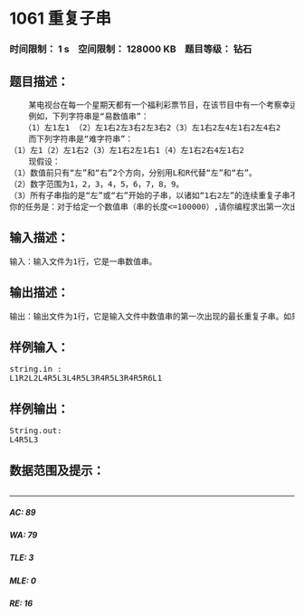 # 1061 重复子串   
### 时间限制： 1 s&nbsp;&nbsp;&nbsp;&nbsp;空间限制： 128000 KB&nbsp;&nbsp;&nbsp;&nbsp;题目等级： 钻石  
## 题目描述：  

<pre>
    某电视台在每一个星期天都有一个福利彩票节目，在该节目中有一个考察幸运观众记忆力的节目。节目的安排是这样的：首先由节目主持人说出一串诸如“左1右2左2左3右4左1”的数值串，然后由幸运观众重复该数值串；如果幸运观众能全部记忆出节目主持人说的所有数值串，该观众将获得一笔数目可观的奖金。为了确保节目的质量，节目导演希望这种数值串中不含连续的2个以上相同子串，这样数值串就不易记忆。他们称这种有连续相同子串的数值串为“易数值串”，而这种相同子串称为重复子串；无重复子串的数值串称为“难数值串”。
    例如，下列字符串是“易数值串”：
   （1）左1左1 （2）左1右2左3右2左3右2（3）左1右2左4左1右2左4右2
    而下列字符串是“难字符串”：
（1）左1（2）左1右2（3）左1右2左1右1（4）左1右2右4左1右2
    现假设：
（1）数值前只有“左”和“右”2个方向，分别用L和R代替“左”和“右”。
（2）数字范围为1，2，3，4，5，6，7，8，9。
（3）所有子串指的是“左”或“右”开始的子串，以诸如“1右2左”的连续重复子串不计算为重复子串。
你的任务是：对于给定一个数值串（串的长度<=100000）,请你编程求出第一次出现的最长重复子串。
</pre>
  
  
## 输入描述：  

<pre>
输入：输入文件为1行，它是一串数值串。
</pre>
  
  
## 输出描述：  

<pre>
输出：输出文件为1行，它是输入文件中数值串的第一次出现的最长重复子串。如果无重复子串则输出字符串“NO”。
</pre>
  
  
## 样例输入：  

<pre>
string.in :
L1R2L2L4R5L3L4R5L3R4R5L3R4R5R6L1              
</pre>
  
  
## 样例输出：  

<pre>
String.out:
L4R5L3
</pre>
  
  
## 数据范围及提示：  

<pre>
</pre>
  
  
***  

##### AC: 89  
##### WA: 79  
##### TLE: 3  
##### MLE: 0  
##### RE: 16  

